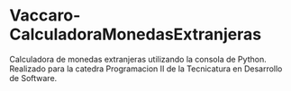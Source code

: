 # Vaccaro-CalculadoraMonedasExtranjeras
Calculadora de monedas extranjeras utilizando la consola de Python. Realizado para la catedra Programacion II de la Tecnicatura en Desarrollo de Software.
